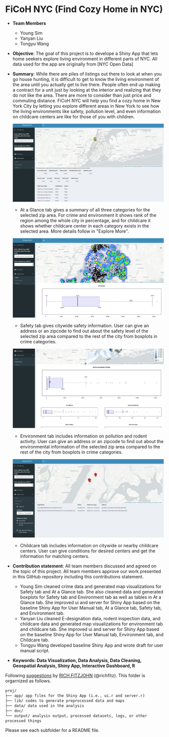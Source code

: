 # FiCoH NYC (Find Cozy Home in NYC)

+ **Team Members**
	+ Young Sim
	+ Yanyan Liu
	+ Tongyu Wang

+ **Objective**: The goal of this project is to develope a Shiny App that lets home seekers explore living environment in different parts of NYC. All data used for the app are originally from [NYC Open Data]

+ **Summary**: While there are piles of listings out there to look at when you go house hunting, it is difficult to get to know the living environment of the area until you actually get to live there. People often end up making a contract for a unit just by looking at the interior and realizing that they do not like the area. There are more to consider than just price and commuting distance. FiCoH NYC will help you find a cozy home in New York City by letting you explore different areas in New York to see how the living environments like safety, pollution level, and even information on childcare centers are like for those of you with children.

	![screenshot](doc/figs/at_a_glance.JPG)
	
	+ At a Glance tab gives a summary of all three categories for the selected zip area. For crime and environment it shows rank of the region among the whole city in percentage, and for childcare it shows whether childcare center in each category exists in the selected area. More details follow in "Explore More".

	![screenshot](doc/figs/safety.JPG)
	
	+ Safety tab gives citywide safety information. User can give an address or an zipcode to find out about the safety level of the selected zip area compared to the rest of the city from boxplots in crime categories.

	![screenshot](doc/figs/environment.JPG)

	+ Environment tab includes information on pollution and rodent activity. User can give an address or an zipcode to find out about the environmental information of the selected zip area compared to the rest of the city from boxplots in crime categories.

	![screenshot](doc/figs/childcare.JPG)
	
	+ Childcare tab includes information on citywide or nearby childcare centers. User can give conditions for desired centers and get the information for matching centers.



+ **Contribution statement**: All team members discussed and agreed on the topic of this project. All team members approve our work presented in this GitHub repository including this contributions statement. 

	+ Young Sim cleaned crime data and generated map visualizations for Safety tab and At a Glance tab. She also cleaned data and generated boxplots for Safety tab and Environment tab as well as tables in At a Glance tab. She improved ui and server for Shiny App based on the baseline Shiny App for User Manual tab, At a Glance tab, Safety tab, and Environment tab.
	+ Yanyan Liu cleaned E-designation data, rodent inspection data, and childcare data and generated map visualizations for environment tab and childcare tab. She improved ui and server for Shiny App based on the baseline Shiny App for User Manual tab, Environment tab, and Childcare tab.
	+ Tongyu Wang developed baseline Shiny App and wrote draft for user manual script.

+ **Keywords: Data Visualization, Data Analysis, Data Cleaning, Geospatial Analysis, Shiny App, Interactive Dashboard, R**

Following [suggestions](http://nicercode.github.io/blog/2013-04-05-projects/) by [RICH FITZJOHN](http://nicercode.github.io/about/#Team) (@richfitz). This folder is orgarnized as follows.

```
proj/
├── app/ app files for the Shiny App (i.e., ui.r and server.r)
├── lib/ codes to generate preprocessed data and maps
├── data/ data used in the analysis
├── doc/
└── output/ analysis output, processed datasets, logs, or other processed things
```

Please see each subfolder for a README file.

